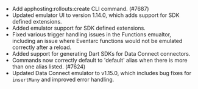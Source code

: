 - Add apphosting:rollouts:create CLI command. (#7687)
- Updated emulator UI to version 1.14.0, which adds support for SDK defined extensions.
- Added emulator support for SDK defined extensions.
- Fixed various trigger handling issues in the Functions emualtor, including an issue where Eventarc functions would not be emulated correctly after a reload.
- Added support for generating Dart SDKs for Data Connect connectors.
- Commands now correctly default to 'default' alias when there is more than one alias listed. (#7624)
- Updated Data Connect emulator to v1.15.0, which includes bug fixes for `insertMany` and improved error handling.
